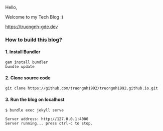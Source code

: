 Hello,

Welcome to my Tech Blog :)

https://truongnh-gde.dev


### How to build this blog?

#### 1. Install Bundler
```console
gem install bundler
bundle update
```

#### 2. Clone source code

```console
git clone https://github.com/truongnh1992/truongnh1992.github.io.git
```

#### 3. Run the blog on localhost

```console
$ bundle exec jekyll serve

Server address: http://127.0.0.1:4000
Server running... press ctrl-c to stop.
```
